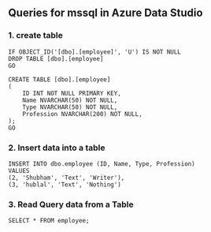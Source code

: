 ## Queries for mssql in Azure Data Studio


### 1. create table 
```
IF OBJECT_ID('[dbo].[employee]', 'U') IS NOT NULL
DROP TABLE [dbo].[employee]
GO

CREATE TABLE [dbo].[employee]
(
    ID INT NOT NULL PRIMARY KEY,
    Name NVARCHAR(50) NOT NULL,
    Type NVARCHAR(50) NOT NULL,
    Profession NVARCHAR(200) NOT NULL,
);
GO
```

### 2. Insert data into a table 
```
INSERT INTO dbo.employee (ID, Name, Type, Profession)
VALUES 
(2, 'Shubham', 'Text', 'Writer'),
(3, 'hublal', 'Text', 'Nothing')
```

### 3. Read Query data from a Table
```
SELECT * FROM employee;
```